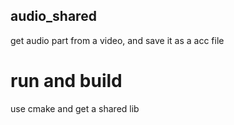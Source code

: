 ## audio_shared 

get audio part from a video, and save it as a acc file


# run and build  
use cmake and get a shared lib 


